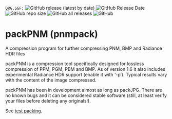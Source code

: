 `ORG.SGF:`
![GitHub release (latest by date)](https://img.shields.io/github/v/release/Special-graphic-formats/pnmpack)
![GitHub Release Date](https://img.shields.io/github/release-date/Special-graphic-formats/pnmpack)
![GitHub repo size](https://img.shields.io/github/repo-size/Special-graphic-formats/pnmpack)
![GitHub all releases](https://img.shields.io/github/downloads/Special-graphic-formats/pnmpack/total)
![GitHub](https://img.shields.io/github/license/Special-graphic-formats/pnmpack)  

# packPNM (pnmpack)
A compression program for further compressing PNM, BMP and Radiance HDR files

packPNM is a compression tool specifically designed for lossless compression of PPM, PGM, PBM and BMP. As of version 1.6 it also includes experimental Radiance HDR support (enable it with ‘-p’). Typical results vary with the content of the image compressed.

packPNM has been in development almost as long as packJPG. There are no known bugs and it can be considered stable software (still, at least verify your files before deleting any originals!).

See [test packing](https://github.com/Special-graphic-formats/pnmpack-test).
